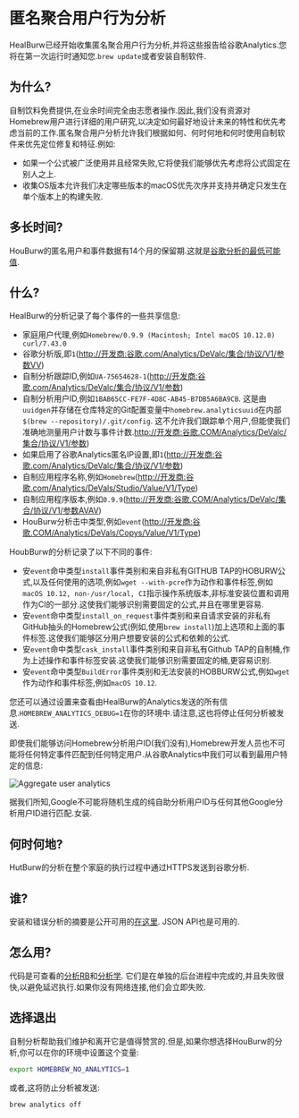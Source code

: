
# 匿名聚合用户行为分析

HealBurw已经开始收集匿名聚合用户行为分析,并将这些报告给谷歌Analytics.您将在第一次运行时通知您.`brew update`或者安装自制软件.

## 为什么?

自制饮料免费提供,在业余时间完全由志愿者操作.因此,我们没有资源对Homebrew用户进行详细的用户研究,以决定如何最好地设计未来的特性和优先考虑当前的工作.匿名聚合用户分析允许我们根据如何、何时何地和何时使用自制软件来优先定位修复和特征.例如:

-   如果一个公式被广泛使用并且经常失败,它将使我们能够优先考虑将公式固定在别人之上.
-   收集OS版本允许我们决定哪些版本的macOS优先次序并支持并确定只发生在单个版本上的构建失败.

## 多长时间?

HouBurw的匿名用户和事件数据有14个月的保留期.这就是[谷歌分析的最低可能值](https://support.google.com/analytics/answer/7667196).

## 什么?

HealBurw的分析记录了每个事件的一些共享信息:

-   家庭用户代理,例如`Homebrew/0.9.9 (Macintosh; Intel macOS 10.12.0) curl/7.43.0`
-   谷歌分析版,即`1`([http://开发商:谷歌.com/Analytics/DeValc/集合/协议/V1/参数ⅤV](https://developers.google.com/analytics/devguides/collection/protocol/v1/parameters#v))
-   自制分析跟踪ID,例如`UA-75654628-1`([http://开发商:谷歌.com/Analytics/DeValc/集合/协议/V1/参数](https://developers.google.com/analytics/devguides/collection/protocol/v1/parameters#tid))
-   自制分析用户ID,例如`1BAB65CC-FE7F-4D8C-AB45-B7DB5A6BA9CB`. 这是由`uuidgen`并存储在仓库特定的Git配置变量中`homebrew.analyticsuuid`在内部`$(brew --repository)/.git/config`. 这不允许我们跟踪单个用户,但能使我们准确地测量用户计数与事件计数.[http://开发商:谷歌.COM/Analytics/DeValc/集合/协议/V1/参数](https://developers.google.com/analytics/devguides/collection/protocol/v1/parameters#cid))
-   如果启用了谷歌Analytics匿名IP设置,即`1`([http://开发商:谷歌.com/Analytics/DeValc/集合/协议/V1/参数](https://developers.google.com/analytics/devguides/collection/protocol/v1/parameters#aip))
-   自制应用程序名称,例如`Homebrew`([http://开发商:谷歌.com/Analytics/DeVals/Studio/Value/V1/Type](https://developers.google.com/analytics/devguides/collection/protocol/v1/parameters#an))
-   自制应用程序版本,例如`0.9.9`([http://开发商:谷歌.COM/Analytics/DeValc/集合/协议/V1/参数AVAV](https://developers.google.com/analytics/devguides/collection/protocol/v1/parameters#av))
-   HouBurw分析击中类型,例如`event`([http://开发商:谷歌.COM/Analytics/DeVals/Copys/Value/V1/Type](https://developers.google.com/analytics/devguides/collection/protocol/v1/parameters#t))

HoubBurw的分析记录了以下不同的事件:

-   安`event`命中类型`install`事件类别和来自非私有GITHUB TAP的HOBURW公式,以及任何使用的选项,例如`wget --with-pcre`作为动作和事件标签,例如`macOS 10.12, non-/usr/local, CI`指示操作系统版本,非标准安装位置和调用作为CI的一部分.这使我们能够识别需要固定的公式,并且在哪里更容易.
-   安`event`命中类型`install_on_request`事件类别和来自请求安装的非私有GitHub抽头的Homebrew公式(例如,使用`brew install`)加上选项和上面的事件标签.这使我们能够区分用户想要安装的公式和依赖的公式.
-   安`event`命中类型`cask_install`事件类别和来自非私有Github TAP的自制桶,作为上述操作和事件标签安装.这使我们能够识别需要固定的桶,更容易识别.
-   安`event`命中类型`BuildError`事件类别和无法安装的HOBBURW公式,例如`wget`作为动作和事件标签,例如`macOS 10.12`.

您还可以通过设置来查看由HealBurw的Analytics发送的所有信息.`HOMEBREW_ANALYTICS_DEBUG=1`在你的环境中.请注意,这也将停止任何分析被发送.

即使我们能够访问Homebrew分析用户ID(我们没有),Homebrew开发人员也不可能将任何特定事件匹配到任何特定用户.从谷歌Analytics中我们可以看到最用户特定的信息:

![Aggregate user analytics](assets/img/docs/analytics.png)

据我们所知,Google不可能将随机生成的纯自助分析用户ID与任何其他Google分析用户ID进行匹配.女装.

## 何时何地?

HutBurw的分析在整个家庭的执行过程中通过HTTPS发送到谷歌分析.

## 谁?

安装和错误分析的摘要是公开可用的[在这里](https://brew.sh/analytics/). JSON API也是可用的.

## 怎么用?

代码是可查看的[分析RB](https://github.com/Homebrew/brew/blob/master/Library/Homebrew/utils/analytics.rb)和[分析学](https://github.com/Homebrew/brew/blob/master/Library/Homebrew/utils/analytics.sh). 它们是在单独的后台进程中完成的,并且失败很快,以避免延迟执行.如果你没有网络连接,他们会立即失败.

## 选择退出

自制分析帮助我们维护和离开它是值得赞赏的.但是,如果你想选择HouBurw的分析,你可以在你的环境中设置这个变量:

```sh
export HOMEBREW_NO_ANALYTICS=1
```

或者,这将防止分析被发送:

```sh
brew analytics off
```
